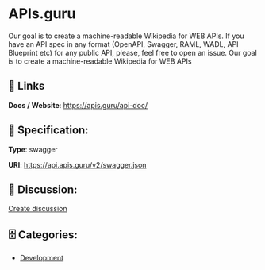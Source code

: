 # APIs.guru


Our goal is to create a machine-readable Wikipedia for WEB APIs.  If you have an API spec in any format (OpenAPI, Swagger, RAML, WADL, API Blueprint etc) for any public API, please, feel free to open an issue. Our goal is to create a machine-readable Wikipedia for WEB APIs

##  🔗 Links
**Docs / Website**: https://apis.guru/api-doc/

## 🧬 Specification:
**Type**: swagger

**URI**: https://api.apis.guru/v2/swagger.json

## 💬 Discussion:
[Create discussion](https://github.com/apis-list/apis-list/discussions/new)

## 🗄️ Categories:
- [Development](https://github.com/apis-list/apis-list#development)



